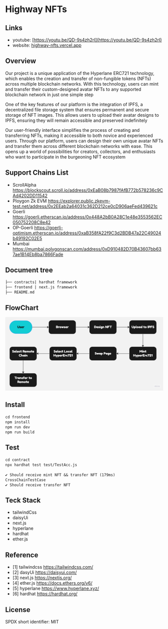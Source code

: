 # Highway NFTs

## Links

- youtube: [https://youtu.be/QD-9s4zh2rI](https://youtu.be/QD-9s4zh2rI)
- website: [highway-nfts.vercel.app](highway-nfts.vercel.app)

## Overview

Our project is a unique application of the Hyperlane ERC721 technology, which enables the creation and transfer of non-fungible tokens (NFTs) across multiple blockchain networks. With this technology, users can mint and transfer their custom-designed avatar NFTs to any supported blockchain network in just one simple step

One of the key features of our platform is the integration of IPFS, a decentralized file storage system that ensures permanent and secure storage of NFT images. This allows users to upload their avatar designs to IPFS, ensuring they will remain accessible and preserved indefinitely

Our user-friendly interface simplifies the process of creating and transferring NFTs, making it accessible to both novice and experienced users. Through our platform, users can design their own unique avatar NFTs and transfer them across different blockchain networks with ease. This opens up a world of possibilities for creators, collectors, and enthusiasts who want to participate in the burgeoning NFT ecosystem

## Support Chains List

- ScrollAlpha <https://blockscout.scroll.io/address/0xEaB08b7987fAfB772b578236c9CAd4202DD11542>
- Ploygon Zk EVM <https://explorer.public.zkevm-test.net/address/0x2EEab2a64031c362D212ce0cD906aeFed439621c>
- Goerli <https://goerli.etherscan.io/address/0x448A2bB0A28C1e48e3553562EC050752208C8e42>
- OP-Goerli <https://goerli-optimism.etherscan.io/address/0xaB358fA22f9C3d2BDB47a22C49024b49192C02E5>
- Mumbai <https://mumbai.polygonscan.com/address/0xD910482D70B43607bb637ae1B14Eb8ba7866Fade>

## Document tree

```shell
├── contracts| hardhat framework
├── frontend | next.js framework
├── README.md
```

## FlowChart

![alt ""](./frontend/public/Flowchart.jpg)

## Install

```shell
cd frontend
npm install
npm run dev
npm run build
```

## Test

```shell
cd contract
npx hardhat test test/TestAcc.js

✔ Should receive mint NFT && transfer NFT (179ms)
CrossChainTestCase
✔ Should receive transfer NFT
```

## Teck Stack

- tailwindCss
- daisyUi
- next.js
- hyperlane
- hardhat
- ether.js

## Reference

- [1] tailwindcss https://tailwindcss.com/
- [2] dasyUi https://daisyui.com/
- [3] next.js https://nextjs.org/
- [4] ether.js https://docs.ethers.org/v6/
- [5] hyperlane https://www.hyperlane.xyz/
- [6] hardhat https://hardhat.org/

## License

SPDX short identifier: MIT
